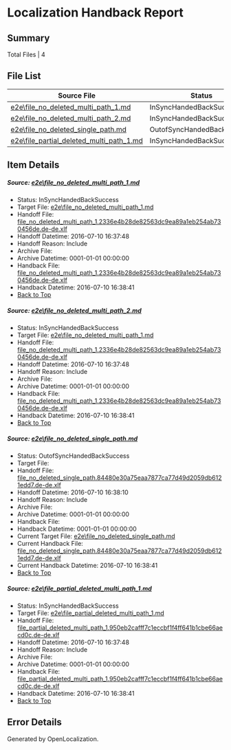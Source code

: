# <a name='report-top'></a> Localization Handback Report

## Summary
 Total Files | 4

## File List
 Source File | Status | Details 
 ----------- | ------ | ------- 
 [e2e\file_no_deleted_multi_path_1.md](https://github.com/OpenLocalizationTestOrg/oltest/blob/0c12521cd9590ffd4e3ad06c9ed346f972a1ec61/e2e/file_no_deleted_multi_path_1.md) | InSyncHandedBackSuccess | [Details](#6123673cb27b54265d2f80570e0cae4795bb855d1)
 [e2e\file_no_deleted_multi_path_2.md](https://github.com/OpenLocalizationTestOrg/oltest/blob/205493a878309f4a87c729273babab407dea9389/e2e/file_no_deleted_multi_path_2.md) | InSyncHandedBackSuccess | [Details](#6123673cb27b54265d2f80570e0cae4795bb855d2)
 [e2e\file_no_deleted_single_path.md](https://github.com/OpenLocalizationTestOrg/oltest/blob/205493a878309f4a87c729273babab407dea9389/e2e/file_no_deleted_single_path.md) | OutofSyncHandedBackSuccess | [Details](#38a858c77bbe1aef29bcffd7bbe12c23fdfe42893)
 [e2e\file_partial_deleted_multi_path_1.md](https://github.com/OpenLocalizationTestOrg/oltest/blob/0c12521cd9590ffd4e3ad06c9ed346f972a1ec61/e2e/file_partial_deleted_multi_path_1.md) | InSyncHandedBackSuccess | [Details](#651a793deeb1057dae053c36ebc2f454aa5e6a224)

## Item Details
##### <a name='6123673cb27b54265d2f80570e0cae4795bb855d1'></a> Source: [e2e\file_no_deleted_multi_path_1.md](https://github.com/OpenLocalizationTestOrg/oltest/blob/0c12521cd9590ffd4e3ad06c9ed346f972a1ec61/e2e/file_no_deleted_multi_path_1.md)
* Status: InSyncHandedBackSuccess
* Target File: [e2e\file_no_deleted_multi_path_1.md](https://github.com/OpenLocalizationTestOrg/oltest-dede-fly/blob/cc98f7a7f4fa4169f97e0ed0178cc9aec064260f/e2e/file_no_deleted_multi_path_1.md)
* Handoff File: [file_no_deleted_multi_path_1.2336e4b28de82563dc9ea89a1eb254ab730456de.de-de.xlf](https://github.com/OpenLocalizationTestOrg/olhandoff-e2e/blob/04069119d5628d73b73aa57d59b74960a5e07e73/ol-handoff/OpenLocalizationTestOrg/oltest-dede-fly/ci/mt/file_no_deleted_multi_path_1.2336e4b28de82563dc9ea89a1eb254ab730456de.de-de.xlf)
* Handoff Datetime: 2016-07-10 16:37:48
* Handoff Reason: Include
* Archive File: 
* Archive Datetime: 0001-01-01 00:00:00
* Handback File: [file_no_deleted_multi_path_1.2336e4b28de82563dc9ea89a1eb254ab730456de.de-de.xlf](https://github.com/OpenLocalizationTestOrg/olhandback-e2e/blob/5fcb252516f734e0f53f930c3b8cf00fc889e01f/ol-handback/OpenLocalizationTestOrg/oltest-dede-fly/ci/mt/file_no_deleted_multi_path_1.2336e4b28de82563dc9ea89a1eb254ab730456de.de-de.xlf)
* Handback Datetime: 2016-07-10 16:38:41
* [Back to Top](#report-top)

##### <a name='6123673cb27b54265d2f80570e0cae4795bb855d2'></a> Source: [e2e\file_no_deleted_multi_path_2.md](https://github.com/OpenLocalizationTestOrg/oltest/blob/205493a878309f4a87c729273babab407dea9389/e2e/file_no_deleted_multi_path_2.md)
* Status: InSyncHandedBackSuccess
* Target File: [e2e\file_no_deleted_multi_path_1.md](https://github.com/OpenLocalizationTestOrg/oltest-dede-fly/blob/cc98f7a7f4fa4169f97e0ed0178cc9aec064260f/e2e/file_no_deleted_multi_path_1.md)
* Handoff File: [file_no_deleted_multi_path_1.2336e4b28de82563dc9ea89a1eb254ab730456de.de-de.xlf](https://github.com/OpenLocalizationTestOrg/olhandoff-e2e/blob/04069119d5628d73b73aa57d59b74960a5e07e73/ol-handoff/OpenLocalizationTestOrg/oltest-dede-fly/ci/mt/file_no_deleted_multi_path_1.2336e4b28de82563dc9ea89a1eb254ab730456de.de-de.xlf)
* Handoff Datetime: 2016-07-10 16:37:48
* Handoff Reason: Include
* Archive File: 
* Archive Datetime: 0001-01-01 00:00:00
* Handback File: [file_no_deleted_multi_path_1.2336e4b28de82563dc9ea89a1eb254ab730456de.de-de.xlf](https://github.com/OpenLocalizationTestOrg/olhandback-e2e/blob/5fcb252516f734e0f53f930c3b8cf00fc889e01f/ol-handback/OpenLocalizationTestOrg/oltest-dede-fly/ci/mt/file_no_deleted_multi_path_1.2336e4b28de82563dc9ea89a1eb254ab730456de.de-de.xlf)
* Handback Datetime: 2016-07-10 16:38:41
* [Back to Top](#report-top)

##### <a name='38a858c77bbe1aef29bcffd7bbe12c23fdfe42893'></a> Source: [e2e\file_no_deleted_single_path.md](https://github.com/OpenLocalizationTestOrg/oltest/blob/205493a878309f4a87c729273babab407dea9389/e2e/file_no_deleted_single_path.md)
* Status: OutofSyncHandedBackSuccess
* Target File: 
* Handoff File: [file_no_deleted_single_path.84480e30a75eaa7877ca77d49d2059db6121edd7.de-de.xlf](https://github.com/OpenLocalizationTestOrg/olhandoff-e2e/blob/f9ee985dba507f8362fd68a940c1c05991fc1c35/ol-handoff/OpenLocalizationTestOrg/oltest-dede-fly/ci/mt/file_no_deleted_single_path.84480e30a75eaa7877ca77d49d2059db6121edd7.de-de.xlf)
* Handoff Datetime: 2016-07-10 16:38:10
* Handoff Reason: Include
* Archive File: 
* Archive Datetime: 0001-01-01 00:00:00
* Handback File: 
* Handback Datetime: 0001-01-01 00:00:00
* Current Target File: [e2e\file_no_deleted_single_path.md](https://github.com/OpenLocalizationTestOrg/oltest-dede-fly/blob/cc98f7a7f4fa4169f97e0ed0178cc9aec064260f/e2e/file_no_deleted_single_path.md)
* Current Handback File: [file_no_deleted_single_path.84480e30a75eaa7877ca77d49d2059db6121edd7.de-de.xlf](https://github.com/OpenLocalizationTestOrg/olhandback-e2e/blob/5fcb252516f734e0f53f930c3b8cf00fc889e01f/ol-handback/OpenLocalizationTestOrg/oltest-dede-fly/ci/mt/file_no_deleted_single_path.84480e30a75eaa7877ca77d49d2059db6121edd7.de-de.xlf)
* Current Handback Datetime: 2016-07-10 16:38:41
* [Back to Top](#report-top)

##### <a name='651a793deeb1057dae053c36ebc2f454aa5e6a224'></a> Source: [e2e\file_partial_deleted_multi_path_1.md](https://github.com/OpenLocalizationTestOrg/oltest/blob/0c12521cd9590ffd4e3ad06c9ed346f972a1ec61/e2e/file_partial_deleted_multi_path_1.md)
* Status: InSyncHandedBackSuccess
* Target File: [e2e\file_partial_deleted_multi_path_1.md](https://github.com/OpenLocalizationTestOrg/oltest-dede-fly/blob/cc98f7a7f4fa4169f97e0ed0178cc9aec064260f/e2e/file_partial_deleted_multi_path_1.md)
* Handoff File: [file_partial_deleted_multi_path_1.950eb2cafff7c1eccbf1f4ff641b1cbe66aecd0c.de-de.xlf](https://github.com/OpenLocalizationTestOrg/olhandoff-e2e/blob/04069119d5628d73b73aa57d59b74960a5e07e73/ol-handoff/OpenLocalizationTestOrg/oltest-dede-fly/ci/mt/file_partial_deleted_multi_path_1.950eb2cafff7c1eccbf1f4ff641b1cbe66aecd0c.de-de.xlf)
* Handoff Datetime: 2016-07-10 16:37:48
* Handoff Reason: Include
* Archive File: 
* Archive Datetime: 0001-01-01 00:00:00
* Handback File: [file_partial_deleted_multi_path_1.950eb2cafff7c1eccbf1f4ff641b1cbe66aecd0c.de-de.xlf](https://github.com/OpenLocalizationTestOrg/olhandback-e2e/blob/5fcb252516f734e0f53f930c3b8cf00fc889e01f/ol-handback/OpenLocalizationTestOrg/oltest-dede-fly/ci/mt/file_partial_deleted_multi_path_1.950eb2cafff7c1eccbf1f4ff641b1cbe66aecd0c.de-de.xlf)
* Handback Datetime: 2016-07-10 16:38:41
* [Back to Top](#report-top)


## Error Details

Generated by OpenLocalization.
